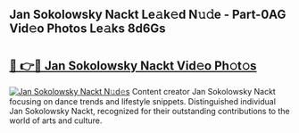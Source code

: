 ## Jan Sokolowsky Nackt Le𝚊k𝚎d N𝚞𝚍e - Part-0AG Vid𝚎o Photos Le𝚊ks 8d6Gs

# <h2><a href="http://fb3hbeo.evod.top/?m=Jan+Sokolowsky+Nackt">🔗 👉🔴 Jan Sokolowsky Nackt Vid𝚎o Ph𝚘t𝚘s</a></h2>

[![Jan Sokolowsky Nackt N𝚞d𝚎s](https://i.imgur.com/8V9OHl7.gif)](http://fb3hbeo.evod.top/?m=Jan+Sokolowsky+Nackt)
Content creator Jan Sokolowsky Nackt focusing on dance trends and lifestyle snippets. Distinguished individual Jan Sokolowsky Nackt, recognized for their outstanding contributions to the world of arts and culture. 
